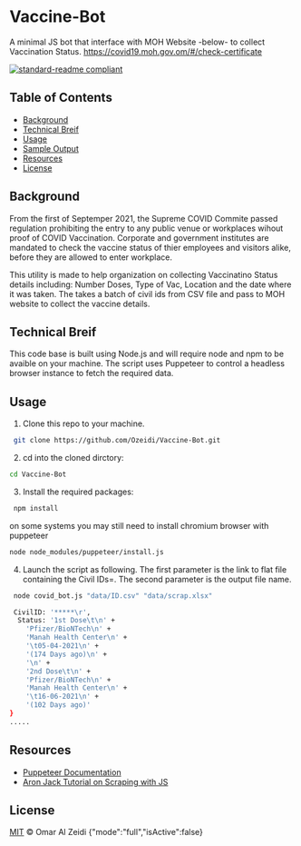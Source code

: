 # Vaccine-Bot
A minimal JS bot that interface with MOH Website -below- to collect Vaccination Status.
https://covid19.moh.gov.om/#/check-certificate

[![standard-readme compliant](https://img.shields.io/badge/readme%20style-standard-brightgreen.svg?style=flat-square)](https://github.com/RichardLitt/standard-readme)



## Table of Contents

- [Background](#background)
- [Technical Breif](#technical-brief)
- [Usage](#usage)
- [Sample Output](#sample-output)
- [Resources](#Resources)
- [License](#license)

## Background

From the first of Septemper 2021, the Supreme COVID Commite passed regulation prohibiting the entry  to any public venue or workplaces wihout proof of COVID Vaccination. Corporate and government institutes are mandated to check the vaccine status of thier employees and visitors alike, before they are allowed to enter workplace.

This utility is made to help organization on collecting Vaccinatino Status details including: Number Doses, Type of Vac, Location and the date where it was taken. The takes a batch of civil ids from CSV file and pass to MOH website to collect the vaccine details.

## Technical Breif
This code base is built using Node.js and will require node and npm to be avaible on your machine. The script uses Puppeteer to control a headless browser instance to fetch the required data. 

## Usage
1. Clone this repo to your machine.

```sh
 git clone https://github.com/Ozeidi/Vaccine-Bot.git
```
2. cd into the cloned dirctory:

```sh
cd Vaccine-Bot
```
3. Install the required packages:
```sh
 npm install
```
on some systems you may still need to install chromium browser with puppeteer
```sh
node node_modules/puppeteer/install.js
```
4. Launch the script as following. The first parameter is the link to flat file containing the Civil IDs=. The second parameter is the output file name.

```sh
 node covid_bot.js "data/ID.csv" "data/scrap.xlsx"

 CivilID: '*****\r',
  Status: '1st Dose\t\n' +
    'Pfizer/BioNTech\n' +
    'Manah Health Center\n' +
    '\t05-04-2021\n' +
    '(174 Days ago)\n' +
    '\n' +
    '2nd Dose\t\n' +
    'Pfizer/BioNTech\n' +
    'Manah Health Center\n' +
    '\t16-06-2021\n' +
    '(102 Days ago)'
}
.....
```

##  Resources
- [Puppeteer Documentation](https://pptr.dev/)
- [Aron Jack Tutorial on Scraping with JS](https://www.youtube.com/watch?v=TzZ3YOUhCxo&t=9s)

## License

[MIT](LICENSE) © Omar Al Zeidi
{"mode":"full","isActive":false}
